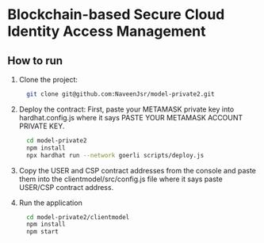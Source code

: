 # Blockchain-based Secure Cloud Identity Access Management

## How to run 

1. Clone the project:
   
   ```bash
     git clone git@github.com:NaveenJsr/model-private2.git
   ```
3. Deploy the contract:
   First, paste your METAMASK private key into hardhat.config.js where it says PASTE YOUR METAMASK ACCOUNT PRIVATE KEY.

   ```bash
     cd model-private2
     npm install
     npx hardhat run --network goerli scripts/deploy.js
   ```
5. Copy the USER and CSP contract addresses from the console and paste them into the clientmodel/src/config.js file where it says paste USER/CSP contract address.
6. Run the application

   ```bash
     cd model-private2/clientmodel
     npm install
     npm start
   ```
